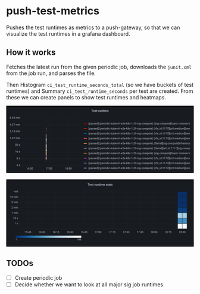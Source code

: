 # push-test-metrics

Pushes the test runtimes as metrics to a push-gateway, so that we can visualize the test runtimes in a grafana dashboard.

## How it works

Fetches the latest run from the given periodic job, downloads the `junit.xml` from the job run, and parses the file.

Then Histogram `ci_test_runtime_seconds_total` (so we have buckets of test runtimes) and Summary `ci_test_runtime_seconds` per test are created. From these we can create panels to show test runtimes and heatmaps.

![test_time.png](test_time.png)

![heatmap.png](heatmap.png)

## TODOs

* [ ] Create periodic job
* [ ] Decide whether we want to look at all major sig job runtimes 
